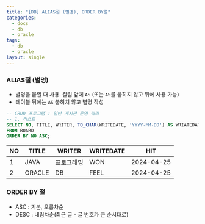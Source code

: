 ```yaml
---
title: "[DB] ALIAS절 (별명), ORDER BY절"
categories:
  - docs
  - db
  - oracle
tags:
  - db
  - oracle
layout: single
---
```


### ALIAS절 (별명)

- 별명을 붙힐 때 사용. 칼럼 앞에 `AS` (또는 `AS`를 붙히지 않고 뒤에 사용 가능)
- 테이블 뒤에는 `AS` 붙히치 않고 별명 작성

```sql
-- CRUD 프로그램 : 일반 게시판 운영 쿼리
-- 1. 리스트
SELECT NO, TITLE, WRITER, TO_CHAR(WRITEDATE, 'YYYY-MM-DD') AS WRIATEDATE, HIT
FROM BOARD
ORDER BY NO ASC;
```
|NO|TITLE|WRITER|WRITEDATE|HIT|
|---|---|---|---|---|
|1|JAVA|프로그래밍|WON|2024-04-25|3|
|2|ORACLE|DB|FEEL|2024-04-25|2|

### ORDER BY 절
- ASC : 기본, 오름차순
- DESC : 내림차순(최근 글 - 글 번호가 큰 순서대로)